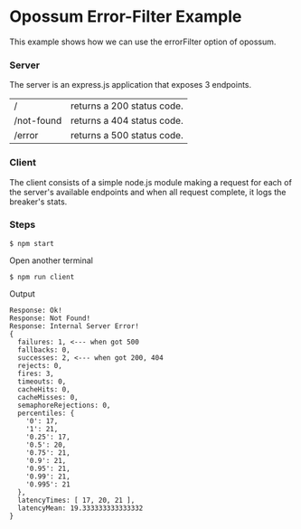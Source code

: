 # Opossum Error-Filter Example

This example shows how we can use the errorFilter option of opossum.

### Server

The server is an express.js application that exposes 3 endpoints.

<table>
<tbody>
  <tr>
    <td>/</td>
    <td>returns a 200 status code.</td>
  </tr>
  <tr>
    <td>/not-found</td>
    <td>returns a 404 status code.</td>
  </tr>
  <tr>
    <td>/error</td>
    <td>returns a 500 status code.</td>
  </tr>
</tbody>
</table>

### Client

The client consists of a simple node.js module making a request for each of the server's available endpoints and when all request complete, it logs the breaker's stats.

### Steps

```
$ npm start
```

Open another terminal
```
$ npm run client
```

Output

```
Response: Ok!
Response: Not Found!
Response: Internal Server Error!
{
  failures: 1, <--- when got 500
  fallbacks: 0,
  successes: 2, <--- when got 200, 404
  rejects: 0,
  fires: 3,
  timeouts: 0,
  cacheHits: 0,
  cacheMisses: 0,
  semaphoreRejections: 0,
  percentiles: {
    '0': 17,
    '1': 21,
    '0.25': 17,
    '0.5': 20,
    '0.75': 21,
    '0.9': 21,
    '0.95': 21,
    '0.99': 21,
    '0.995': 21
  },
  latencyTimes: [ 17, 20, 21 ],
  latencyMean: 19.333333333333332
}
```
